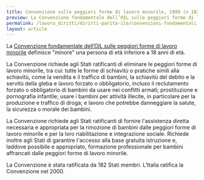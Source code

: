```yaml
---
title: Convenzione sulle peggiori forme di lavoro minorile, 1999 (n.182)
preview: La Convenzione fondamentale dell’OIL sulle peggiori forme di lavoro minorile definisce "minore" una persona di età inferiore a 18 anni di età. 
permalink: /lavoro_diritti/diritti-parita-ilo/convenzioni-fondamentali-ilo/peggiori-forme-lavoro-minorile
layout: article
---
```


La [Convenzione fondamentale dell’OIL sulle peggiori forme di lavoro minorile](https://www.ilo.org/wcmsp5/groups/public/---europe/---ro-geneva/---ilo-rome/documents/normativeinstrument/wcms_152295.pdf) definisce "minore" una persona di età inferiore a 18 anni di età. 

La Convenzione richiede agli Stati ratificanti di eliminare le peggiori forme di lavoro minorile, tra cui: tutte le forme di schiavitù o pratiche simili alla schiavitù, come la vendita e il traffico di bambini, la schiavitù del debito e la servitù della gleba e lavoro forzato o obbligatorio, incluso il reclutamento forzato o obbligatorio di bambini da usare nei conflitti armati; prostituzione e pornografia infantile; usare i bambini per attività illecite, in particolare per la produzione e traffico di droga; e lavoro che potrebbe danneggiare la salute, la sicurezza o morale dei bambini. 

La Convenzione richiede agli Stati ratificanti di fornire l'assistenza diretta necessaria e appropriata per la rimozione di bambini dalle peggiori forme di lavoro minorile e per la loro riabilitazione e integrazione sociale. Richiede inoltre agli Stati di garantire l'accesso alla base gratuita istruzione e, laddove possibile e appropriato, formazione professionale per bambini affrancati dalle peggiori forme di lavoro minorile.

La Convenzione è stata ratificata da 182 Stati membri. L’Italia ratifica la Convenzione nel 2000.